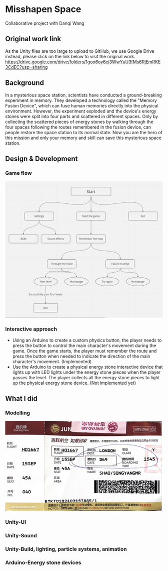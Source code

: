 # Misshapen Space
Collaborative project with Danqi Wang

## Original work link
As the Unity files are too large to upload to GitHub, we use Google Drive instead, please click on the link below to visit the original work.
https://drive.google.com/drive/folders/1goo6oy6cj3WwYuU3fMs6RjEmRKE3CdEC?usp=sharing

## Background
In a mysterious space station, scientists have conducted a ground-breaking experiment in memory. They developed a technology called the "Memory Fusion Device", which can fuse human memories directly into the physical environment. However, the experiment exploded and the device's energy stones were split into four parts and scattered in different spaces. Only by collecting the scattered pieces of energy stones by walking through the four spaces following the routes remembered in the fusion device, can people restore the space station to its normal state. Now you are the hero of this mission and only your memory and skill can save this mysterious space station.

## Design & Development
### Game flow
![UnityProject](https://github.com/wwdddq/UnityProject/blob/main/image/gameflow.png)

### Interactive approach
- Using an Arduino to create a custom physics button, the player needs to press the button to control the main character's movement during the game. Once the game starts, the player must remember the route and press the button when needed to indicate the direction of the main character's movement. (Implemented)
- Use the Arduino to create a physical energy stone interactive device that lights up with LED lights under the energy stone pieces when the player passes the level. The player collects all the energy stone pieces to light up the physical energy stone device. (Not implemented yet)

## What I did
### Modelling
![Unity](https://github.com/shames9/Unity/blob/main/images/0ec1384450d1b8779803ef360a06d32.jpg)

### Unity-UI

### Unity-Sound

### Unity-Build, lighting, particle systems, animation

### Arduino-Energy stone devices
